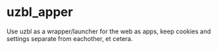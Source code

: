 # uzbl_apper
Use uzbl as a wrapper/launcher for the web as apps, keep cookies and settings separate from eachother, et cetera.
